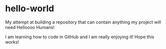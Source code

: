 # hello-world
My attempt at building a repository that can contain anything my project will need
Helloooo Humans!

I am learning how to code in GitHub and I am really enjoying it! Hope this works!
